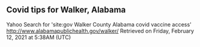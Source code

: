 ## Covid tips for Walker, Alabama

Yahoo Search for 'site:gov Walker County Alabama covid vaccine access'
http://www.alabamapublichealth.gov/walker/
Retrieved on Friday, February 12, 2021 at 5:38AM (UTC)